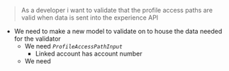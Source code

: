 > As a developer i want to validate that the profile access paths are valid when data is sent into the experience API

- We need to make a new model to validate on to house the data needed for the validator
	- We need *`ProfileAccessPathInput`*
		- Linked account has account number
	- We need 